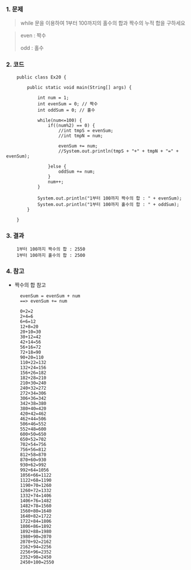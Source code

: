 ### 1. 문제
> while 문을 이용하여 1부터 100까지의 홀수의 합과 짝수의 누적 합을 구하세요

> even : 짝수
>
> odd : 홀수

### 2. 코드

        public class Ex20 {

            public static void main(String[] args) {
                
                int num = 1;
                int evenSum = 0; // 짝수
                int oddSum = 0; // 홀수
                
                while(num<=100) {
                    if((num%2) == 0) {
                        //int tmpS = evenSum;
                        //int tmpN = num;
                        
                        evenSum += num;
                        //System.out.println(tmpS + "+" + tmpN + "=" + evenSum);
                        
                    }else {
                        oddSum += num;
                    }
                    num++;
                }

                System.out.println("1부터 100까지 짝수의 합 : " + evenSum);
                System.out.println("1부터 100까지 홀수의 합 : " + oddSum);
            }

        }

### 3. 결과

        1부터 100까지 짝수의 합 : 2550
        1부터 100까지 홀수의 합 : 2500

### 4. 참고

- 짝수의 합 참고

        evenSum = evenSum + num
        ==> evenSum += num

        0+2=2
        2+4=6
        6+6=12
        12+8=20
        20+10=30
        30+12=42
        42+14=56
        56+16=72
        72+18=90
        90+20=110
        110+22=132
        132+24=156
        156+26=182
        182+28=210
        210+30=240
        240+32=272
        272+34=306
        306+36=342
        342+38=380
        380+40=420
        420+42=462
        462+44=506
        506+46=552
        552+48=600
        600+50=650
        650+52=702
        702+54=756
        756+56=812
        812+58=870
        870+60=930
        930+62=992
        992+64=1056
        1056+66=1122
        1122+68=1190
        1190+70=1260
        1260+72=1332
        1332+74=1406
        1406+76=1482
        1482+78=1560
        1560+80=1640
        1640+82=1722
        1722+84=1806
        1806+86=1892
        1892+88=1980
        1980+90=2070
        2070+92=2162
        2162+94=2256
        2256+96=2352
        2352+98=2450
        2450+100=2550